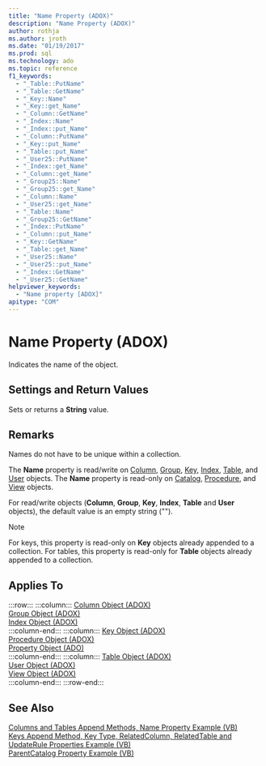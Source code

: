 ```yaml
---
title: "Name Property (ADOX)"
description: "Name Property (ADOX)"
author: rothja
ms.author: jroth
ms.date: "01/19/2017"
ms.prod: sql
ms.technology: ado
ms.topic: reference
f1_keywords:
  - "_Table::PutName"
  - "_Table::GetName"
  - "_Key::Name"
  - "_Key::get_Name"
  - "_Column::GetName"
  - "_Index::Name"
  - "_Index::put_Name"
  - "_Column::PutName"
  - "_Key::put_Name"
  - "_Table::put_Name"
  - "_User25::PutName"
  - "_Index::get_Name"
  - "_Column::get_Name"
  - "_Group25::Name"
  - "_Group25::get_Name"
  - "_Column::Name"
  - "_User25::get_Name"
  - "_Table::Name"
  - "_Group25::GetName"
  - "_Index::PutName"
  - "_Column::put_Name"
  - "_Key::GetName"
  - "_Table::get_Name"
  - "_User25::Name"
  - "_User25::put_Name"
  - "_Index::GetName"
  - "_User25::GetName"
helpviewer_keywords:
  - "Name property [ADOX]"
apitype: "COM"
---
```

# Name Property (ADOX)
Indicates the name of the object.  
  
## Settings and Return Values  
 Sets or returns a **String** value.  
  
## Remarks  
 Names do not have to be unique within a collection.  
  
 The **Name** property is read/write on [Column](./column-object-adox.md), [Group](./group-object-adox.md), [Key](./key-object-adox.md), [Index](./index-object-adox.md), [Table](./table-object-adox.md), and [User](./user-object-adox.md) objects. The **Name** property is read-only on [Catalog](./catalog-object-adox.md), [Procedure](./procedure-object-adox.md), and [View](./view-object-adox.md) objects.  
  
 For read/write objects (**Column**, **Group**, **Key**, **Index**, **Table** and **User** objects), the default value is an empty string ("").  
  
> [!NOTE]
>  For keys, this property is read-only on **Key** objects already appended to a collection. For tables, this property is read-only for **Table** objects already appended to a collection.  
  
## Applies To  

:::row:::
    :::column:::
        [Column Object (ADOX)](./column-object-adox.md)  
        [Group Object (ADOX)](./group-object-adox.md)  
        [Index Object (ADOX)](./index-object-adox.md)  
    :::column-end:::
    :::column:::
        [Key Object (ADOX)](./key-object-adox.md)  
        [Procedure Object (ADOX)](./procedure-object-adox.md)  
        [Property Object (ADO)](../ado-api/property-object-ado.md)  
    :::column-end:::
    :::column:::
        [Table Object (ADOX)](./table-object-adox.md)  
        [User Object (ADOX)](./user-object-adox.md)  
        [View Object (ADOX)](./view-object-adox.md)  
    :::column-end:::
:::row-end:::

## See Also  
 [Columns and Tables Append Methods, Name Property Example (VB)](./columns-and-tables-append-methods-name-property-example-vb.md)   
 [Keys Append Method, Key Type, RelatedColumn, RelatedTable and UpdateRule Properties Example (VB)](./keys-append-method-key-type-relatedcolumn-relatedtable-example-vb.md)   
 [ParentCatalog Property Example (VB)](./parentcatalog-property-example-vb.md)